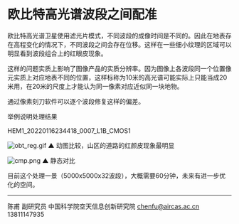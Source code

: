 # 欧比特高光谱波段之间配准


欧比特高光谱卫星使用滤光片模式，不同波段的成像时间是不同的。因此在地表存在高程变化的情况下，不同波段之间会存在位移。这样在一些细小纹理的区域可以明显看到波段组合上的红眼皮现象。

这样的问题实质上影响了图像产品的实质分辨率。因为图像上各波段同一个位置像元实质上对应地表不同的位置，这样标称为10米的高光谱可能实际上只能当成20米用，在20米的尺度上才能认为同一像素对应近似同一块地物。

通过像素刻刀软件可以逐个波段修复这样的偏差。

举例说明处理结果

HEM1_20220116234418_0007_L1B_CMOS1

![obt_reg.gif](https://s2.loli.net/2022/07/05/wbIceuzPpgCtQnv.gif)
▲ 动图比较，山区的道路的红颜皮现象最明显

![cmp.png](https://s2.loli.net/2022/07/05/EmLvp4HalC12Z8u.png)
▲ 静态对比

目前这个处理一景（5000x5000x32波段），大概需要60分钟，未来有进一步优化的空间。

---

陈甫 副研究员
中国科学院空天信息创新研究院
chenfu@aircas.ac.cn
13811147935


